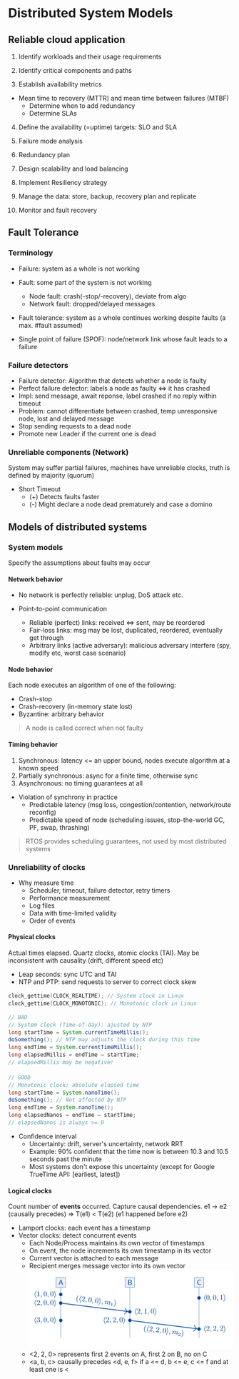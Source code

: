 # Distributed System Models

## Reliable cloud application

1. Identify workloads and their usage requirements

2. Identify critical components and paths

3. Establish availability metrics

- Mean time to recovery (MTTR) and mean time between failures (MTBF)
  - Determine when to add redundancy
  - Determine SLAs

4. Define the availability (=uptime) targets: SLO and SLA

5. Failure mode analysis

6. Redundancy plan

7. Design scalability and load balancing

8. Implement Resiliency strategy

9. Manage the data: store, backup, recovery plan and replicate

10. Monitor and fault recovery

## Fault Tolerance

### Terminology

- Failure: system as a whole is not working

- Fault: some part of the system is not working

  - Node fault: crash(-stop/-recovery), deviate from algo
  - Network fault: dropped/delayed messages

- Fault tolerance: system as a whole continues working despite faults (a max. #fault assumed)

- Single point of failure (SPOF): node/network link whose fault leads to a failure

### Failure detectors

- Failure detector: Algorithm that detects whether a node is faulty
- Perfect failure detector: labels a node as faulty <=> it has crashed
- Impl: send message, await reponse, label crashed if no reply within timeout
- Problem: cannot differentiate between crashed, temp unresponsive node, lost and delayed message
- Stop sending requests to a dead node
- Promote new Leader if the current one is dead

### Unreliable components (Network)

System may suffer partial failures, machines have unreliable clocks, truth is defined by majority (quorum)

- Short Timeout
  - (+) Detects faults faster
  - (-) Might declare a node dead prematurely and case a domino

## Models of distributed systems

### System models

Specify the assumptions about faults may occur

#### Network behavior

- No network is perfectly reliable: unplug, DoS attack etc.
- Point-to-point communication

  - Reliable (perfect) links: received <=> sent, may be reordered
  - Fair-loss links: msg may be lost, duplicated, reordered, eventually get through
  - Arbitrary links (active adversary): malicious adversary interfere (spy, modify etc, worst case scenario)

#### Node behavior

Each node executes an algorithm of one of the following:

- Crash-stop
- Crash-recovery (in-memory state lost)
- Byzantine: arbitrary behavior

> A node is called correct when not faulty

#### Timing behavior

1. Synchronous: latency <= an upper bound, nodes execute algorithm at a known speed
2. Partially synchronous: async for a finite time, otherwise sync
3. Asynchronous: no timing guarantees at all

- Violation of synchrony in practice
  - Predictable latency (msg loss, congestion/contention, network/route reconfig)
  - Predictable speed of node (scheduling issues, stop-the-world GC, PF, swap, thrashing)

> RTOS provides scheduling guarantees, not used by most distributed systems

### Unreliability of clocks

- Why measure time
  - Scheduler, timeout, failure detector, retry timers
  - Performance measurement
  - Log files
  - Data with time-limited validity
  - Order of events

#### Physical clocks

Actual times elapsed. Quartz clocks, atomic clocks (TAI).
May be inconsistent with causality (drift, different speed etc)

- Leap seconds: sync UTC and TAI
- NTP and PTP: send requests to server to correct clock skew

```c
clock_gettime(CLOCK_REALTIME); // System clock in Linux
clock_gettime(CLOCK_MONOTONIC); // Monotonic clock in Linux
```

```java
// BAD
// System clock (Time-of-day): ajusted by NTP
long startTime = System.currentTimeMillis();
doSomething(); // NTP may adjusts the clock during this time
long endTime = System.currentTimeMillis();
long elapsedMillis = endTime – startTime;
// elapsedMillis may be negative!

// GOOD
// Monotonic clock: absolute elapsed time
long startTime = System.nanoTime();
doSomething(); // Not affected by NTP
long endTime = System.nanoTime();
long elapsedNanos = endTime – startTime;
// elapsedNanos is always >= 0
```

- Confidence interval
  - Uncertainty: drift, server's uncertainty, network RRT
  - Example: 90% confident that the time now is between 10.3 and 10.5 seconds past the minute
  - Most systems don't expose this uncertainty (except for Google TrueTime API: [earliest, latest])

#### Logical clocks

Count number of **events** occurred. Capture causal dependencies.
e1 -> e2 (causally precedes) => T(e1) < T(e2) (e1 happened before e2)

- Lamport clocks: each event has a timestamp
- Vector clocks: detect concurrent events
  - Each Node/Process maintains its own vector of timestamps
  - On event, the node increments its own timestamp in its vector
  - Current vector is attached to each message
  - Recipient merges message vector into its own vector
    ![vector clock](assets/vector-clock.png)
  - <2, 2, 0> represents first 2 events on A, first 2 on B, no on C
  - <a, b, c> causally precedes <d, e, f> if a <= d, b <= e, c <= f and at least one is <
